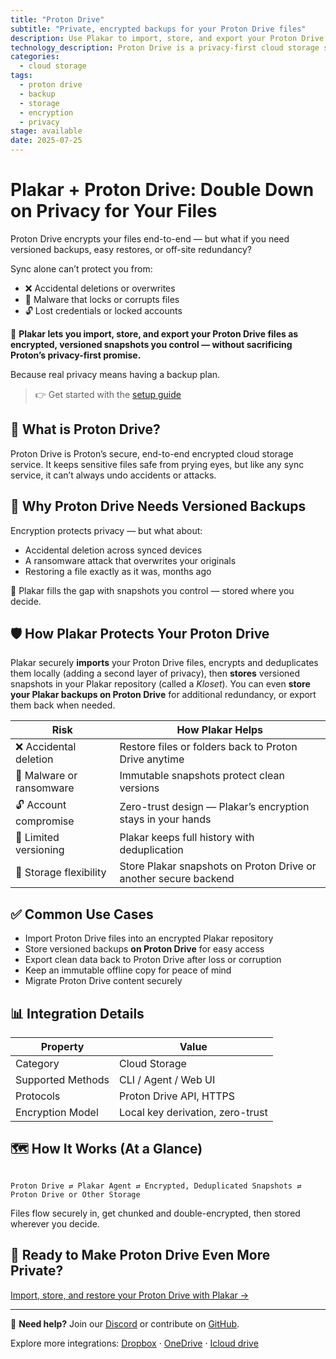 ```yaml
---
title: "Proton Drive"
subtitle: "Private, encrypted backups for your Proton Drive files"
description: Use Plakar to import, store, and export your Proton Drive data securely. Immutable, deduplicated, and fully under your control.
technology_description: Proton Drive is a privacy-first cloud storage service from Proton, the company behind Proton Mail and Proton VPN, designed to protect sensitive files with end-to-end encryption.
categories:
  - cloud storage
tags:
  - proton drive
  - backup
  - storage
  - encryption
  - privacy
stage: available
date: 2025-07-25
---
```


# Plakar + Proton Drive: Double Down on Privacy for Your Files

Proton Drive encrypts your files end-to-end — but what if you need versioned backups, easy restores, or off-site redundancy?

Sync alone can’t protect you from:

- ❌ Accidental deletions or overwrites
- 🦠 Malware that locks or corrupts files
- 🔓 Lost credentials or locked accounts

🔐 **Plakar lets you import, store, and export your Proton Drive files as encrypted, versioned snapshots you control — without sacrificing Proton’s privacy-first promise.**

Because real privacy means having a backup plan.

> 👉 Get started with the [setup guide](docs/main/integrations/proton-drive/)

## 🧠 What is Proton Drive?

Proton Drive is Proton’s secure, end-to-end encrypted cloud storage service. It keeps sensitive files safe from prying eyes, but like any sync service, it can’t always undo accidents or attacks.

## 🚨 Why Proton Drive Needs Versioned Backups

Encryption protects privacy — but what about:

- Accidental deletion across synced devices
- A ransomware attack that overwrites your originals
- Restoring a file exactly as it was, months ago

🎯 Plakar fills the gap with snapshots you control — stored where you decide.

## 🛡️ How Plakar Protects Your Proton Drive

Plakar securely **imports** your Proton Drive files, encrypts and deduplicates them locally (adding a second layer of privacy), then **stores** versioned snapshots in your Plakar repository (called a *Kloset*). You can even **store your Plakar backups on Proton Drive** for additional redundancy, or export them back when needed.

| **Risk**                       | **How Plakar Helps**                                                |
|--------------------------------|----------------------------------------------------------------------|
| ❌ Accidental deletion          | Restore files or folders back to Proton Drive anytime               |
| 🦠 Malware or ransomware        | Immutable snapshots protect clean versions                          |
| 🔓 Account compromise           | Zero-trust design — Plakar’s encryption stays in your hands         |
| 📂 Limited versioning           | Plakar keeps full history with deduplication                        |
| 🔄 Storage flexibility          | Store Plakar snapshots on Proton Drive or another secure backend    |

## ✅ Common Use Cases

- Import Proton Drive files into an encrypted Plakar repository
- Store versioned backups **on Proton Drive** for easy access
- Export clean data back to Proton Drive after loss or corruption
- Keep an immutable offline copy for peace of mind
- Migrate Proton Drive content securely

## 📊 Integration Details

| **Property**         | **Value**                           |
|----------------------|-------------------------------------|
| Category             | Cloud Storage                       |
| Supported Methods    | CLI / Agent / Web UI                |
| Protocols            | Proton Drive API, HTTPS             |
| Encryption Model     | Local key derivation, zero-trust    |

## 🗺️ How It Works (At a Glance)

```

Proton Drive ⇄ Plakar Agent ⇄ Encrypted, Deduplicated Snapshots ⇄ Proton Drive or Other Storage

```

Files flow securely in, get chunked and double-encrypted, then stored wherever you decide.

## 🚀 Ready to Make Proton Drive Even More Private?

[Import, store, and restore your Proton Drive with Plakar →](docs/main/integrations/proton-drive/)

---

💬 **Need help?** Join our [Discord](https://discord.gg/uuegtnF2Q5) or contribute on [GitHub](https://github.com/PlakarKorp/plakar).

Explore more integrations: [Dropbox](#) · [OneDrive](#) · [Icloud drive](#)